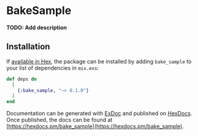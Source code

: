 # BakeSample

**TODO: Add description**

## Installation

If [available in Hex](https://hex.pm/docs/publish), the package can be installed
by adding `bake_sample` to your list of dependencies in `mix.exs`:

```elixir
def deps do
  [
    {:bake_sample, "~> 0.1.0"}
  ]
end
```

Documentation can be generated with [ExDoc](https://github.com/elixir-lang/ex_doc)
and published on [HexDocs](https://hexdocs.pm). Once published, the docs can
be found at [https://hexdocs.pm/bake_sample](https://hexdocs.pm/bake_sample).

